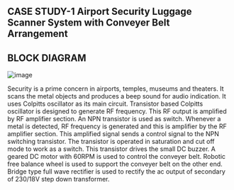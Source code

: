## CASE STUDY-1  Airport Security Luggage Scanner System with Conveyer Belt Arrangement

## BLOCK DIAGRAM
![image](https://user-images.githubusercontent.com/46954351/154845376-717ec531-e1a4-4ad7-99ff-a83eea942365.png)


Security is a prime concern in airports, temples, museums and theaters. 
It scans the metal objects and produces a beep sound for audio indication.
It uses Colpitts oscillator as its main circuit. Transistor based Colpitts oscillator is designed to generate RF frequency. 
This RF output is amplified by RF amplifier section. An NPN transistor is used as switch. 
Whenever a metal is detected, RF frequency is generated and this is amplifier by the RF amplifier section. 
This amplified signal sends a control signal to the NPN switching transistor. 
The transistor is operated in saturation and cut off mode to work as a switch.
This transistor drives the small DC buzzer. A geared DC motor with 60RPM is used to control the conveyer belt. 
Robotic free balance wheel is used to support the conveyer belt on the other end.
Bridge type full wave rectifier is used to rectify the ac output of secondary of 230/18V step down transformer. 







